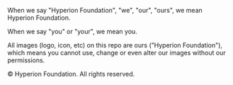 When we say "Hyperion Foundation", "we", "our", "ours", we mean Hyperion Foundation.

When we say "you" or "your", we mean you.

All images (logo, icon, etc) on this repo are ours ("Hyperion Foundation"), which means you cannot use, change or even alter our images without our permissions.

&copy; Hyperion Foundation. All rights reserved.